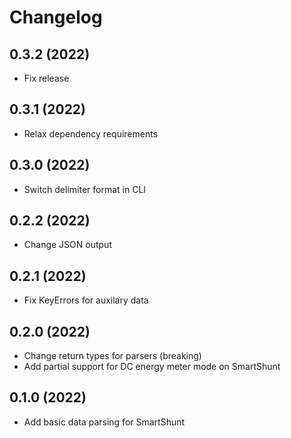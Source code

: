Changelog
=========

0.3.2 (2022)
------------------
- Fix release


0.3.1 (2022)
------------------
- Relax dependency requirements


0.3.0 (2022)
------------------
- Switch delimiter format in CLI


0.2.2 (2022)
------------------
- Change JSON output


0.2.1 (2022)
------------------
- Fix KeyErrors for auxilary data


0.2.0 (2022)
------------------
- Change return types for parsers (breaking)
- Add partial support for DC energy meter mode on SmartShunt


0.1.0 (2022)
------------------
- Add basic data parsing for SmartShunt
